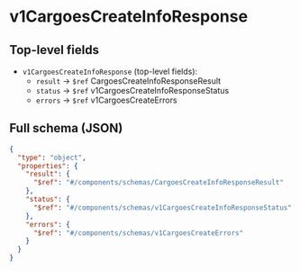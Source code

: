 # v1CargoesCreateInfoResponse

## Top-level fields
- `v1CargoesCreateInfoResponse` (top-level fields):
  - `result` → `$ref` CargoesCreateInfoResponseResult
  - `status` → `$ref` v1CargoesCreateInfoResponseStatus
  - `errors` → `$ref` v1CargoesCreateErrors

## Full schema (JSON)
```json
{
  "type": "object",
  "properties": {
    "result": {
      "$ref": "#/components/schemas/CargoesCreateInfoResponseResult"
    },
    "status": {
      "$ref": "#/components/schemas/v1CargoesCreateInfoResponseStatus"
    },
    "errors": {
      "$ref": "#/components/schemas/v1CargoesCreateErrors"
    }
  }
}
```
